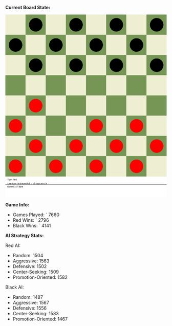 
**Current Board State:**  
<!-- START_GIF -->
![Checkers Game](./checkers_game.gif)
<!-- END_GIF -->

**Game Info:**  
- Games Played: `<!-- GAMES_PLAYED --> 7660
- Red Wins: `<!-- RED_WINS --> 2796
- Black Wins: `<!-- BLACK_WINS --> 4141

<!-- AI_STATS -->
**AI Strategy Stats:**

Red AI:
- Random: 1504
- Aggressive: 1563
- Defensive: 1502
- Center-Seeking: 1509
- Promotion-Oriented: 1582

Black AI:
- Random: 1487
- Aggressive: 1567
- Defensive: 1556
- Center-Seeking: 1583
- Promotion-Oriented: 1467
